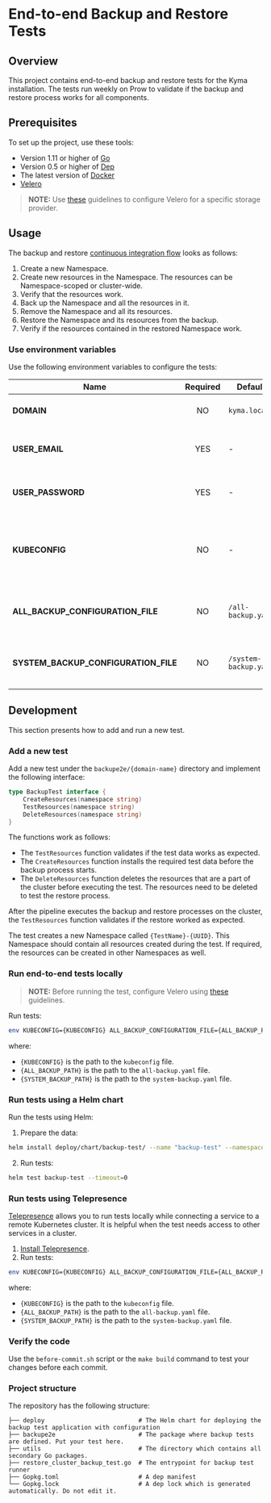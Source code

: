 # End-to-end Backup and Restore Tests

## Overview

This project contains end-to-end backup and restore tests for the Kyma installation. The tests run weekly on Prow to validate if the backup and restore process works for all components.


## Prerequisites

To set up the project, use these tools:

* Version 1.11 or higher of [Go](https://golang.org/dl/)
* Version 0.5 or higher of [Dep](https://github.com/golang/dep)
* The latest version of [Docker](https://www.docker.com/)
* [Velero](../../../resources/velero/README.md#details)

>**NOTE:** Use [these](https://kyma-project.io/docs/master/components/backup/#configuration-velero-chart) guidelines to configure Velero for a specific storage provider.


## Usage

The backup and restore [continuous integration flow](https://github.com/kyma-project/test-infra/blob/master/prow/scripts/cluster-integration/kyma-gke-end-to-end-test.sh) looks as follows:

1. Create a new Namespace.
2. Create new resources in the Namespace. The resources can be Namespace-scoped or cluster-wide.
3. Verify that the resources work.
4. Back up the Namespace and all the resources in it.
5. Remove the Namespace and all its resources.
6. Restore the Namespace and its resources from the backup.
7. Verify if the resources contained in the restored Namespace work.

### Use environment variables

Use the following environment variables to configure the tests:

| Name | Required | Default | Description |
|-----|:---------:|--------|------------|
| **DOMAIN** | NO | `kyma.local` | The domain where Kyma runs. |
| **USER_EMAIL** | YES | - | The email address for authentication in Dex. |
| **USER_PASSWORD** | YES | - | The password for authentication in Dex. |
| **KUBECONFIG** | NO | - | The path to the `kubeconfig` file needed to run tests outside the cluster. |
| **ALL_BACKUP_CONFIGURATION_FILE** | NO | `/all-backup.yaml` | The path to the `all-backup` configuration file. |
| **SYSTEM_BACKUP_CONFIGURATION_FILE** | NO | `/system-backup.yaml` | The path to the `system-backup` configuration file. |


## Development

This section presents how to add and run a new test.

### Add a new test

Add a new test under the `backupe2e/{domain-name}` directory and implement the following interface:

```go
type BackupTest interface {
    CreateResources(namespace string)
    TestResources(namespace string)
    DeleteResources(namespace string)
}
```
The functions work as follows:

- The `TestResources` function validates if the test data works as expected.
- The `CreateResources` function installs the required test data before the backup process starts.
- The `DeleteResources` function deletes the resources that are a part of the cluster before executing the test. The resources need to be deleted to test the restore process.

After the pipeline executes the backup and restore processes on the cluster, the `TestResources` function validates if the restore worked as expected.

The test creates a new Namespace called `{TestName}-{UUID}`. This Namespace should contain all resources created during the test. If required, the resources can be created in other Namespaces as well.

### Run end-to-end tests locally

> **NOTE:** Before running the test, configure Velero using [these](https://kyma-project.io/docs/master/components/backup/#configuration-velero-chart) guidelines.

Run tests:
```bash
env KUBECONFIG={KUBECONFIG} ALL_BACKUP_CONFIGURATION_FILE={ALL_BACKUP_PATH} SYSTEM_BACKUP_CONFIGURATION_FILE={SYSTEM_BACKUP_PATH} go test ./... -count=1 -timeout=0
```
where:
* `{KUBECONFIG}` is the path to the `kubeconfig` file.
* `{ALL_BACKUP_PATH}` is the path to the `all-backup.yaml` file.
* `{SYSTEM_BACKUP_PATH}` is the path to the `system-backup.yaml` file.

### Run tests using a Helm chart

Run the tests using Helm:

1. Prepare the data:

```bash
helm install deploy/chart/backup-test/ --name "backup-test" --namespace end-to-end --set global.ingress.domainName="$CLUSTER_DOMAIN" --set-file global.adminEmail=<(kubectl get secret admin-user -n kyma-system -o jsonpath="{.data.email}" | base64 --decode) --set-file global.adminPassword=<(kubectl get secret admin-user -n kyma-system -o jsonpath="{.data.password}" | base64 --decode)
```
2. Run tests:

```bash
helm test backup-test --timeout=0
```

### Run tests using Telepresence
[Telepresence](https://www.telepresence.io/) allows you to run tests locally while connecting a service to a remote Kubernetes cluster. It is helpful when the test needs access to other services in a cluster.

1. [Install Telepresence](https://www.telepresence.io/reference/install).
2. Run tests:
```bash
env KUBECONFIG={KUBECONFIG} ALL_BACKUP_CONFIGURATION_FILE={ALL_BACKUP_PATH} SYSTEM_BACKUP_CONFIGURATION_FILE={SYSTEM_BACKUP_PATH} telepresence --run go test ./... -count=1 -timeout=0
```
where:
* `{KUBECONFIG}` is the path to the `kubeconfig` file.
* `{ALL_BACKUP_PATH}` is the path to the `all-backup.yaml` file.
* `{SYSTEM_BACKUP_PATH}` is the path to the `system-backup.yaml` file.

### Verify the code

Use the `before-commit.sh` script or the `make build` command to test your changes before each commit.

### Project structure

The repository has the following structure:

```
├── deploy                          # The Helm chart for deploying the backup test application with configuration
├── backupe2e                       # The package where backup tests are defined. Put your test here.
├── utils                           # The directory which contains all secondary Go packages.
├── restore_cluster_backup_test.go  # The entrypoint for backup test runner
├── Gopkg.toml                      # A dep manifest
└── Gopkg.lock                      # A dep lock which is generated automatically. Do not edit it.

```
